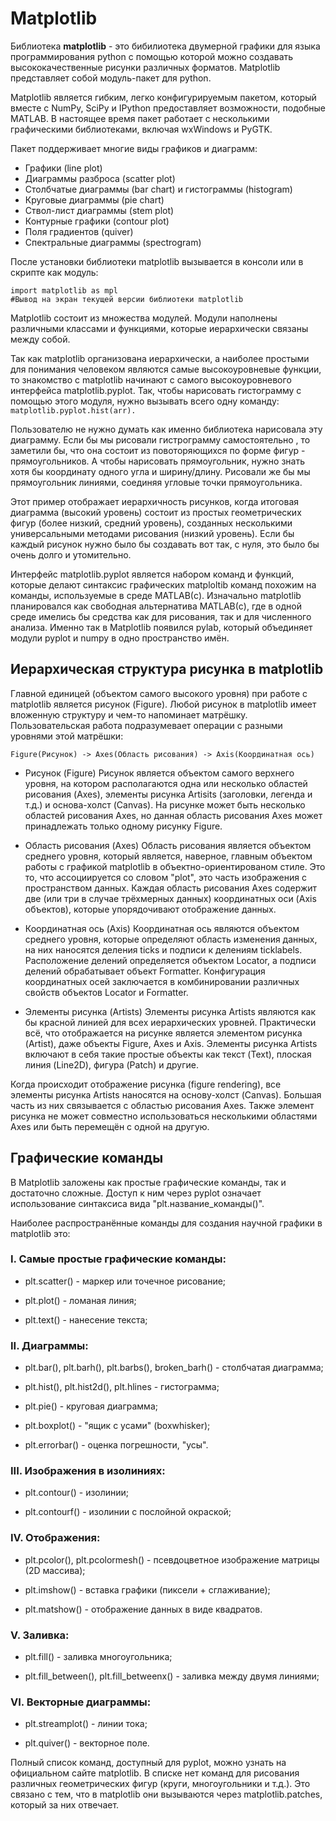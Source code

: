  # Matplotlib
                                                        
Библиотека **matplotlib** - это бибилиотека двумерной графики для языка программирования python с помощью которой можно создавать высококачественные рисунки различных форматов. Matplotlib представляет собой модуль-пакет для python.                                       

Matplotlib является гибким, легко конфигурируемым пакетом, который вместе с NumPy, SciPy и IPython предоставляет возможности, подобные MATLAB. В настоящее время пакет работает с несколькими графическими библиотеками, включая wxWindows и PyGTK.

Пакет поддерживает многие виды графиков и диаграмм:

* Графики (line plot)
* Диаграммы разброса (scatter plot)
* Столбчатые диаграммы (bar chart) и гистограммы (histogram)
* Круговые диаграммы (pie chart)
* Ствол-лист диаграммы (stem plot)
* Контурные графики (contour plot)
* Поля градиентов (quiver)
* Спектральные диаграммы (spectrogram)

После установки библиотеки matplotlib вызывается в консоли или в скрипте как модуль:

```
import matplotlib as mpl
#Вывод на экран текущей версии библиотеки matplotlib
```

Matplotlib cостоит из множества модулей. Модули наполнены различными классами и функциями, которые иерархически связаны между собой.

Так как matplotlib организована иерархически, а наиболее простыми для понимания человеком являются самые высокоуровневые функции, то знакомство с matplotlib начинают с самого высокоуровневого интерфейса matplotlib.pyplot. Так, чтобы нарисовать гистограмму с помощью этого модуля, нужно вызывать всего одну команду: ```matplotlib.pyplot.hist(arr).```

Пользователю не нужно думать как именно библиотека нарисовала эту диаграмму. Если бы мы рисовали гистрограмму самостоятельно , то заметили бы, что она состоит из повоторяющихся по форме фигур - прямоугольников. А чтобы нарисовать прямоугольник, нужно знать хотя бы координату одного угла и ширину/длину. Рисовали же бы мы прямоугольник линиями, соединяя угловые точки прямоугольника.

Этот пример отображает иерархичность рисунков, когда итоговая диаграмма (высокий уровень) состоит из простых геометрических фигур (более низкий, средний уровень), созданных несколькими универсальными методами рисования (низкий уровень). Если бы каждый рисунок нужно было бы создавать вот так, с нуля, это было бы очень долго и утомительно.

Интерфейс matplotlib.pyplot является набором команд и функций, которые делают синтаксис графических matploltib команд похожим на команды, используемые в среде MATLAB(с). Изначально matplotlib планировался как свободная альтернатива MATLAB(с), где в одной среде имелись бы средства как для рисования, так и для численного анализа. Именно так в Matplotlib появился pylab, который объединяет модули pyplot и numpy в одно пространство имён.

## Иерархическая структура рисунка в matplotlib
Главной единицей (объектом самого высокого уровня) при работе с matplotlib является рисунок (Figure). Любой рисунок в matplotlib имеет вложенную структуру и чем-то напоминает матрёшку. Пользовательская работа подразумевает операции с разными уровнями этой матрёшки:

``` Figure(Рисунок) -> Axes(Область рисования) -> Axis(Координатная ось) ```

* Рисунок (Figure)
Рисунок является объектом самого верхнего уровня, на котором располагаются одна или несколько областей рисования (Axes), элементы рисунка Artisits (заголовки, легенда и т.д.) и основа-холст (Canvas). На рисунке может быть несколько областей рисования Axes, но данная область рисования Axes может принадлежать только одному рисунку Figure.

* Область рисования (Axes)
Область рисования является объектом среднего уровня, который является, наверное, главным объектом работы с графикой matplotlib в объектно-ориентированом стиле. Это то, что ассоциируется со словом "plot", это часть изображения с пространством данных. Каждая область рисования Axes содержит две (или три в случае трёхмерных данных) координатных оси (Axis объектов), которые упорядочивают отображение данных.

* Координатная ось (Axis)
Координатная ось являются объектом среднего уровня, которые определяют область изменения данных, на них наносятся деления ticks и подписи к делениям ticklabels. Расположение делений определяется объектом Locator, а подписи делений обрабатывает объект Formatter. Конфигурация координатных осей заключается в комбинировании различных свойств объектов Locator и Formatter.

* Элементы рисунка (Artists)
Элементы рисунка Artists являются как бы красной линией для всех иерархических уровней. Практически всё, что отображается на рисунке является элементом рисунка (Artist), даже объекты Figure, Axes и Axis. Элементы рисунка Artists включают в себя такие простые объекты как текст (Text), плоская линия (Line2D), фигура (Patch) и другие.


Когда происходит отображение рисунка (figure rendering), все элементы рисунка Artists наносятся на основу-холст (Canvas). Большая часть из них связывается с областью рисования Axes. Также элемент рисунка не может совместно использоваться несколькими областями Axes или быть перемещён с одной на другую.


## Графические команды
В Matplotlib заложены как простые графические команды, так и достаточно сложные. Доступ к ним через pyplot означает использование синтаксиса вида "plt.название_команды()".

Наиболее распространённые команды для создания научной графики в matplotlib это:

### I. Самые простые графические команды:

* plt.scatter() - маркер или точечное рисование;

* plt.plot() - ломаная линия;

* plt.text() - нанесение текста;

### II. Диаграммы:

* plt.bar(), plt.barh(), plt.barbs(), broken_barh() - столбчатая диаграмма;

* plt.hist(), plt.hist2d(), plt.hlines - гистограмма;

* plt.pie() - круговая диаграмма;

* plt.boxplot() - "ящик с усами" (boxwhisker);

* plt.errorbar() - оценка погрешности, "усы".

### III. Изображения в изолиниях:

* plt.contour() - изолинии;

* plt.contourf() - изолинии с послойной окраской;

### IV. Отображения:

* plt.pcolor(), plt.pcolormesh() - псевдоцветное изображение матрицы (2D массива);

* plt.imshow() - вставка графики (пиксели + сглаживание);

* plt.matshow() - отображение данных в виде квадратов.

### V. Заливка:

* plt.fill() - заливка многоугольника;

* plt.fill_between(), plt.fill_betweenx() - заливка между двумя линиями;

### VI. Векторные диаграммы:

* plt.streamplot() - линии тока;

* plt.quiver() - векторное поле.

Полный список команд, доступный для pyplot, можно узнать на официальном сайте matplotlib. В списке нет команд для рисования различных геометрических фигур (круги, многоугольники и т.д.). Это связано с тем, что в matplotlib они вызываются через matplotlib.patches, который за них отвечает. 
